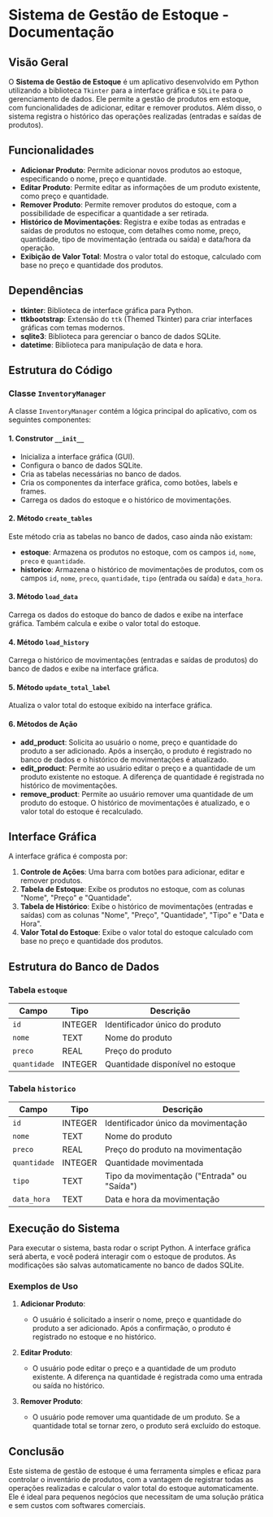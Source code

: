 # Sistema de Gestão de Estoque - Documentação

## Visão Geral
O **Sistema de Gestão de Estoque** é um aplicativo desenvolvido em Python utilizando a biblioteca `Tkinter` para a interface gráfica e `SQLite` para o gerenciamento de dados. Ele permite a gestão de produtos em estoque, com funcionalidades de adicionar, editar e remover produtos. Além disso, o sistema registra o histórico das operações realizadas (entradas e saídas de produtos).

## Funcionalidades

- **Adicionar Produto**: Permite adicionar novos produtos ao estoque, especificando o nome, preço e quantidade.
- **Editar Produto**: Permite editar as informações de um produto existente, como preço e quantidade.
- **Remover Produto**: Permite remover produtos do estoque, com a possibilidade de especificar a quantidade a ser retirada.
- **Histórico de Movimentações**: Registra e exibe todas as entradas e saídas de produtos no estoque, com detalhes como nome, preço, quantidade, tipo de movimentação (entrada ou saída) e data/hora da operação.
- **Exibição de Valor Total**: Mostra o valor total do estoque, calculado com base no preço e quantidade dos produtos.

## Dependências

- **tkinter**: Biblioteca de interface gráfica para Python.
- **ttkbootstrap**: Extensão do `ttk` (Themed Tkinter) para criar interfaces gráficas com temas modernos.
- **sqlite3**: Biblioteca para gerenciar o banco de dados SQLite.
- **datetime**: Biblioteca para manipulação de data e hora.

## Estrutura do Código

### Classe `InventoryManager`

A classe `InventoryManager` contém a lógica principal do aplicativo, com os seguintes componentes:

#### 1. **Construtor `__init__`**

- Inicializa a interface gráfica (GUI).
- Configura o banco de dados SQLite.
- Cria as tabelas necessárias no banco de dados.
- Cria os componentes da interface gráfica, como botões, labels e frames.
- Carrega os dados do estoque e o histórico de movimentações.

#### 2. **Método `create_tables`**

Este método cria as tabelas no banco de dados, caso ainda não existam:
- **estoque**: Armazena os produtos no estoque, com os campos `id`, `nome`, `preco` e `quantidade`.
- **historico**: Armazena o histórico de movimentações de produtos, com os campos `id`, `nome`, `preco`, `quantidade`, `tipo` (entrada ou saída) e `data_hora`.

#### 3. **Método `load_data`**

Carrega os dados do estoque do banco de dados e exibe na interface gráfica. Também calcula e exibe o valor total do estoque.

#### 4. **Método `load_history`**

Carrega o histórico de movimentações (entradas e saídas de produtos) do banco de dados e exibe na interface gráfica.

#### 5. **Método `update_total_label`**

Atualiza o valor total do estoque exibido na interface gráfica.

#### 6. **Métodos de Ação**

- **add_product**: Solicita ao usuário o nome, preço e quantidade do produto a ser adicionado. Após a inserção, o produto é registrado no banco de dados e o histórico de movimentações é atualizado.
- **edit_product**: Permite ao usuário editar o preço e a quantidade de um produto existente no estoque. A diferença de quantidade é registrada no histórico de movimentações.
- **remove_product**: Permite ao usuário remover uma quantidade de um produto do estoque. O histórico de movimentações é atualizado, e o valor total do estoque é recalculado.

## Interface Gráfica

A interface gráfica é composta por:

1. **Controle de Ações**: Uma barra com botões para adicionar, editar e remover produtos.
2. **Tabela de Estoque**: Exibe os produtos no estoque, com as colunas "Nome", "Preço" e "Quantidade".
3. **Tabela de Histórico**: Exibe o histórico de movimentações (entradas e saídas) com as colunas "Nome", "Preço", "Quantidade", "Tipo" e "Data e Hora".
4. **Valor Total do Estoque**: Exibe o valor total do estoque calculado com base no preço e quantidade dos produtos.

## Estrutura do Banco de Dados

### Tabela `estoque`

| Campo      | Tipo    | Descrição                             |
|------------|---------|---------------------------------------|
| `id`       | INTEGER | Identificador único do produto       |
| `nome`     | TEXT    | Nome do produto                      |
| `preco`    | REAL    | Preço do produto                     |
| `quantidade` | INTEGER | Quantidade disponível no estoque     |

### Tabela `historico`

| Campo      | Tipo    | Descrição                             |
|------------|---------|---------------------------------------|
| `id`       | INTEGER | Identificador único da movimentação   |
| `nome`     | TEXT    | Nome do produto                      |
| `preco`    | REAL    | Preço do produto na movimentação      |
| `quantidade` | INTEGER | Quantidade movimentada               |
| `tipo`     | TEXT    | Tipo da movimentação ("Entrada" ou "Saída") |
| `data_hora`| TEXT    | Data e hora da movimentação          |

## Execução do Sistema

Para executar o sistema, basta rodar o script Python. A interface gráfica será aberta, e você poderá interagir com o estoque de produtos. As modificações são salvas automaticamente no banco de dados SQLite.

### Exemplos de Uso

1. **Adicionar Produto**:
   - O usuário é solicitado a inserir o nome, preço e quantidade do produto a ser adicionado. Após a confirmação, o produto é registrado no estoque e no histórico.
   
2. **Editar Produto**:
   - O usuário pode editar o preço e a quantidade de um produto existente. A diferença na quantidade é registrada como uma entrada ou saída no histórico.

3. **Remover Produto**:
   - O usuário pode remover uma quantidade de um produto. Se a quantidade total se tornar zero, o produto será excluído do estoque.

## Conclusão

Este sistema de gestão de estoque é uma ferramenta simples e eficaz para controlar o inventário de produtos, com a vantagem de registrar todas as operações realizadas e calcular o valor total do estoque automaticamente. Ele é ideal para pequenos negócios que necessitam de uma solução prática e sem custos com softwares comerciais.
